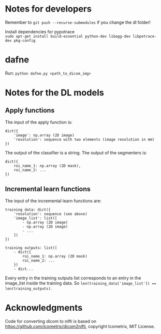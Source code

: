 # Notes for developers

Remember to `git push --recurse-submodules` if you change the dl folder!

Install dependencies for pypotrace  
`sudo apt-get install build-essential python-dev libagg-dev libpotrace-dev pkg-config`

# dafne

Run: 
`python dafne.py <path_to_dicom_img>`


# Notes for the DL models

## Apply functions
The input of the apply function is:
```
dict({
    'image': np.array (2D image)
    'resolution': sequence with two elements (image resolution in mm)
})
```

The output of the classifier is a string.
The output of the segmenters is:
```
dict({
    roi_name_1: np.array (2D mask),
    roi_name_2: ...
})
``` 

## Incremental learn functions
The input of the incremental learn functions are:
```
training data: dict({
    'resolution': sequence (see above)
    'image_list': list([
        - np.array (2D image)
        - np.array (2D image)
        - ...
    ])
})

training outputs: list([
    - dict({
        roi_name_1: np.array (2D mask)
        roi_name_2: ...
    })
    - dict...
```

Every entry in the training outputs list corresponds to an entry in the image_list inside the training data.
So `len(training_data['image_list']) == len(training_outputs)`.

# Acknowledgments
Code for converting dicom to nifti is based on https://github.com/icometrix/dicom2nifti, copyright Icometrix, MIT License.
